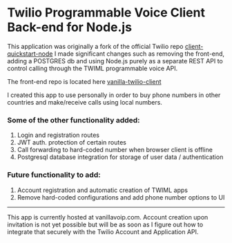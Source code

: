 # Twilio Programmable Voice Client Back-end for Node.js

This application was originally a fork of the official Twilio repo [client-quickstart-node](https://github.com/TwilioDevEd/client-quickstart-node)
I made significant changes such as removing the front-end, adding a POSTGRES db and using Node.js purely as a separate REST API to control calling
through the TWIML programmable voice API.

The front-end repo is located here [vanilla-twilio-client](https://github.com/nckdhl/vanilla-twilio-client)

I created this app to use personally in order to buy phone numbers in other countries and make/receive calls using local numbers.

### Some of the other functionality added:

1. Login and registration routes
2. JWT auth. protection of certain routes
3. Call forwarding to hard-coded number when browser client is offline
4. Postgresql database integration for storage of user data / authentication

### Future functionality to add:

1. Account registration and automatic creation of TWIML apps
2. Remove hard-coded configurations and add phone number options to UI

***

This app is currently hosted at vanillavoip.com. 
Account creation upon invitation is not yet possible but will be as soon as I figure out how to integrate that securely with the Twilio Account and Application API. 
